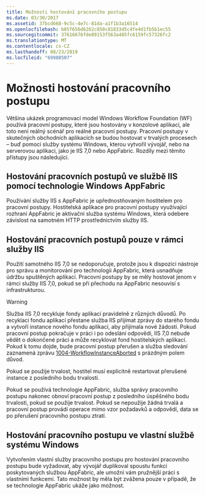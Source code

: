 ```yaml
---
title: Možnosti hostování pracovního postupu
ms.date: 03/30/2017
ms.assetid: 37bcd668-9c5c-4e7c-81da-a1f1b3a16514
ms.openlocfilehash: b85f656d6262c850c81833d5c4fe4d1fb5b1ec55
ms.sourcegitcommit: 37616676fde89153f563a485fc6159fc57326fc2
ms.translationtype: MT
ms.contentlocale: cs-CZ
ms.lasthandoff: 08/23/2019
ms.locfileid: "69988507"
---
```

# <a name="workflow-hosting-options"></a>Možnosti hostování pracovního postupu
Většina ukázek programovací model Windows Workflow Foundation (WF) používá pracovní postupy, které jsou hostovány v konzolové aplikaci, ale toto není reálný scénář pro reálné pracovní postupy. Pracovní postupy v skutečných obchodních aplikacích se budou hostovat v trvalých procesech – buď pomocí služby systému Windows, kterou vytvořil vývojář, nebo na serverovou aplikaci, jako je IIS 7,0 nebo AppFabric. Rozdíly mezi těmito přístupy jsou následující.  
  
## <a name="hosting-workflows-in-iis-with-windows-appfabric"></a>Hostování pracovních postupů ve službě IIS pomocí technologie Windows AppFabric  
 Používání služby IIS s AppFabric je upřednostňovaným hostitelem pro pracovní postupy. Hostitelská aplikace pro pracovní postupy využívající rozhraní AppFabric je aktivační služba systému Windows, která odebere závislost na samotném HTTP prostřednictvím služby IIS.  
  
## <a name="hosting-workflows-in-iis-alone"></a>Hostování pracovních postupů pouze v rámci služby IIS  
 Použití samotného IIS 7,0 se nedoporučuje, protože jsou k dispozici nástroje pro správu a monitorování pro technologii AppFabric, která usnadňuje údržbu spuštěných aplikací. Pracovní postupy by se měly hostovat jenom v rámci služby IIS 7,0, pokud se při přechodu na AppFabric nesouvisí s infrastrukturou.  
  
> [!WARNING]
> Služba IIS 7,0 recykluje fondy aplikací pravidelně z různých důvodů. Po recyklaci fondu aplikací přestane služba IIS přijímat zprávy do starého fondu a vytvoří instance nového fondu aplikací, aby přijímala nové žádosti. Pokud pracovní postup pokračuje v práci i po odeslání odpovědi, IIS 7,0 nebude vědět o dokončené práci a může recyklovat fond hostitelských aplikací. Pokud k tomu dojde, bude pracovní postup přerušen a služba sledování zaznamená zprávu [1004-WorkflowInstanceAborted](1004-workflowinstanceaborted.md) s prázdným polem důvod.  
>   
>  Pokud se použije trvalost, hostitel musí explicitně restartovat přerušené instance z posledního bodu trvalosti.  
>   
>  Pokud se používá technologie AppFabric, služba správy pracovního postupu nakonec obnoví pracovní postup z posledního úspěšného bodu trvalosti, pokud se použije trvalost. Pokud se nepoužije žádná trvalá a pracovní postup provádí operace mimo vzor požadavků a odpovědí, data se po přerušení pracovního postupu ztratí.  
  
## <a name="hosting-a-workflow-in-a-custom-windows-service"></a>Hostování pracovního postupu ve vlastní službě systému Windows  
 Vytvořením vlastní služby pracovního postupu pro hostování pracovního postupu bude vyžadovat, aby vývojář duplikoval spoustu funkcí poskytovaných službou AppFabric, ale umožní vám pružnější práci s vlastními funkcemi. Tato možnost by měla být zvážena pouze v případě, že se technologie AppFabric ukáže jako možnost.
